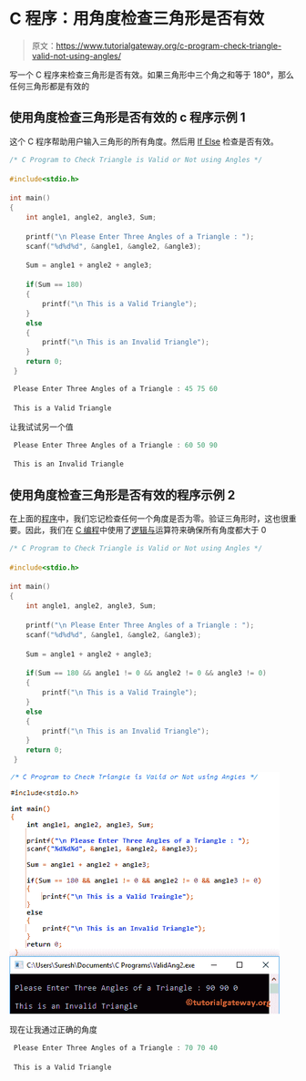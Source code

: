 # C 程序：用角度检查三角形是否有效

> 原文：<https://www.tutorialgateway.org/c-program-check-triangle-valid-not-using-angles/>

写一个 C 程序来检查三角形是否有效。如果三角形中三个角之和等于 180°，那么任何三角形都是有效的

## 使用角度检查三角形是否有效的 c 程序示例 1

这个 C 程序帮助用户输入三角形的所有角度。然后用 [If Else](https://www.tutorialgateway.org/if-else-statement-in-c/) 检查是否有效。

```c
/* C Program to Check Triangle is Valid or Not using Angles */

#include<stdio.h>

int main()
{
	int angle1, angle2, angle3, Sum;

  	printf("\n Please Enter Three Angles of a Triangle : ");
  	scanf("%d%d%d", &angle1, &angle2, &angle3);

  	Sum = angle1 + angle2 + angle3;

  	if(Sum == 180)
  	{
  		printf("\n This is a Valid Triangle");
 	}
	else
	{
		printf("\n This is an Invalid Triangle");
	}  
 	return 0;
 }
```

```c
 Please Enter Three Angles of a Triangle : 45 75 60

 This is a Valid Triangle
```

让我试试另一个值

```c
 Please Enter Three Angles of a Triangle : 60 50 90

 This is an Invalid Triangle
```

## 使用角度检查三角形是否有效的程序示例 2

在上面的[程序](https://www.tutorialgateway.org/c-programming-examples/)中，我们忘记检查任何一个角度是否为零。验证三角形时，这也很重要。因此，我们在 [C 编程](https://www.tutorialgateway.org/c-programming/)中使用了[逻辑与](https://www.tutorialgateway.org/logical-operators-in-c/)运算符来确保所有角度都大于 0

```c
/* C Program to Check Triangle is Valid or Not using Angles */

#include<stdio.h>

int main()
{
	int angle1, angle2, angle3, Sum;

  	printf("\n Please Enter Three Angles of a Triangle : ");
  	scanf("%d%d%d", &angle1, &angle2, &angle3);

  	Sum = angle1 + angle2 + angle3;

  	if(Sum == 180 && angle1 != 0 && angle2 != 0 && angle3 != 0)
  	{
  		printf("\n This is a Valid Traingle");
 	}
	else
	{
		printf("\n This is an Invalid Triangle");
	}  
 	return 0;
 }
```

![C Program to Check Triangle is Valid or Not using Angles 3](img/769f91dcc965bdef8c5798b636dc0c75.png)

现在让我通过正确的角度

```c
 Please Enter Three Angles of a Triangle : 70 70 40

 This is a Valid Triangle
```